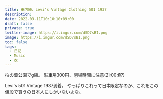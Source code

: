 ```yaml
---
title: 車内練、Levi's Vintage Clothing 501 1937
description: 
date: 2022-03-11T10:10:10+09:00
draft: false
private: true
twitter-image: https://i.imgur.com/dSD7sBI.png
image: https://i.imgur.com/dSD7sBI.png
toc: false
tags:
  - 日記
  - Music
  - 衣
---
```


柏の葉公園でg練。
駐車場300円、閉場時間に注意(21:00頃?)

Levi's 501 Vintage 1937到着。
やっぱりこれって日本限定なのか、これをこの値段で買うの日本人にしかいないよな。
